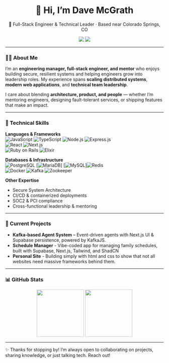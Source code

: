 <!-- Banner / Intro -->
<h1 align="center">👋 Hi, I’m Dave McGrath</h1>
<p align="center">
  🚀 Full-Stack Engineer & Technical Leader · Based near Colorado Springs, CO  
</p>
<p align="center">
  <a href="https://www.linkedin.com/in/davemcg3"><img src="https://img.shields.io/badge/LinkedIn-blue?logo=linkedin&logoColor=white" /></a>
  <a href="https://davemcg3.dmu.io"><img src="https://img.shields.io/badge/Website-000000?logo=About.me&logoColor=white" /></a>
</p>

---

### 🧑‍💻 About Me  
I’m an **engineering manager, full-stack engineer, and mentor** who enjoys building secure, resilient systems and helping engineers grow into leadership roles. My experience spans **scaling distributed systems**, **modern web applications**, and **technical team leadership**.  

I care about blending **architecture, product, and people** — whether I’m mentoring engineers, designing fault-tolerant services, or shipping features that make an impact.  

---

### 🔧 Technical Skills  

**Languages & Frameworks**  
![JavaScript](https://img.shields.io/badge/JavaScript-F7DF1E?logo=javascript&logoColor=000) 
![TypeScript](https://img.shields.io/badge/TypeScript-3178C6?logo=typescript&logoColor=fff) 
![Node.js](https://img.shields.io/badge/Node.js-339933?logo=node.js&logoColor=fff) 
![Express.js](https://img.shields.io/badge/Express.js-000000?logo=express&logoColor=fff)  
![React](https://img.shields.io/badge/React-61DAFB?logo=react&logoColor=000) 
![Next.js](https://img.shields.io/badge/Next.js-000000?logo=next.js&logoColor=fff)  
![Ruby on Rails](https://img.shields.io/badge/Rails-D30001?logo=rubyonrails&logoColor=fff) 
![Elixir](https://img.shields.io/badge/Elixir-4B275F?logo=elixir&logoColor=fff)  

**Databases & Infrastructure**  
![PostgreSQL](https://img.shields.io/badge/PostgreSQL-4169E1?logo=postgresql&logoColor=fff) 
[![MariaDB](https://img.shields.io/badge/MariaDB-003545?logo=mariadb&logoColor=fff)]
[![MySQL](https://img.shields.io/badge/MySQL-4479A1?logo=mysql&logoColor=fff)]![Redis](https://img.shields.io/badge/Redis-DC382D?logo=redis&logoColor=fff)  
![Docker](https://img.shields.io/badge/Docker-2496ED?logo=docker&logoColor=fff) 
![Kafka](https://img.shields.io/badge/Kafka-231F20?logo=apachekafka&logoColor=fff) 
![Zookeeper](https://img.shields.io/badge/Zookeeper-FF7F0E?logo=apache&logoColor=fff)  

**Other Expertise**  
- Secure System Architecture  
- CI/CD & containerized deployments  
- SOC2 & PCI compliance  
- Cross-functional leadership & mentoring  

---

### 🚀 Current Projects   
- **Kafka-based Agent System** – Event-driven agents with Next.js UI & Supabase persistence, powered by KafkaJS.  
- **Schedule Manager** - Vibe-coded app for managing family schedules, built with Supabase, Next.js, Tailwind, and ShadCN
- **Personal Site** - Building simply with html and css to show that not all websites need massive frameworks behind them.
---

### 📊 GitHub Stats  

<p align="center">
  <img src="https://github-readme-stats.vercel.app/api?username=davemcg3&show_icons=true&theme=default" height="150" />
  <img src="https://github-readme-stats.vercel.app/api/top-langs/?username=davemcg3&layout=compact&theme=default" height="150" />
</p>

---

✨ Thanks for stopping by! I’m always open to collaborating on projects, sharing knowledge, or just talking tech. Reach out! 
